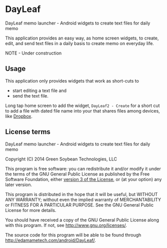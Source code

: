 DayLeaf
=======

DayLeaf memo launcher - Android widgets to create text files for daily memo

This application provides an easy way, as home screen widgets, to create,
edit, and send text files in a daily basis to create memo on everyday life.

NOTE - Under construction

Usage
-----
This application only provides widgets that work as short-cuts to
- start editing a text file and
- send the text file.

Long tap home screen to add the widget, `DayLeaf2 - Create`
for a short cut to add a file with dated file name into your 
that shares files among devices, like
[Dropbox](https://play.google.com/store/apps/details?id=com.dropbox.android).

License terms
-------------
DayLeaf memo launcher - Android widgets to create text files for
daily memo

Copyright (C) 2014 Green Soybean Technologies, LLC
<edamametech at gmail.com>

This program is free software: you can redistribute it and/or
modify it under the terms of the GNU General Public License as
published by the Free Software Foundation, either [version 3 of
the License](http://edamametech.com/gpl-3.0-standalone.html), or
(at your option) any later version.

This program is distributed in the hope that it will be useful,
but WITHOUT ANY WARRANTY; without even the implied warranty of
MERCHANTABILITY or FITNESS FOR A PARTICULAR PURPOSE. See the GNU
General Public License for more details.

You should have received a copy of the GNU General Public License
along with this program. If not, see
<http://www.gnu.org/licenses/>.

The source code for this program will be able to be found through
<http://edamametech.com/android/DayLeaf/>.
